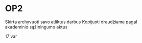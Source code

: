 # OP2
Skirta archyvuoti savo atliktus darbus
Kopijuoti draudžiama pagal akademinio sąžiningumo aktus

17 var

